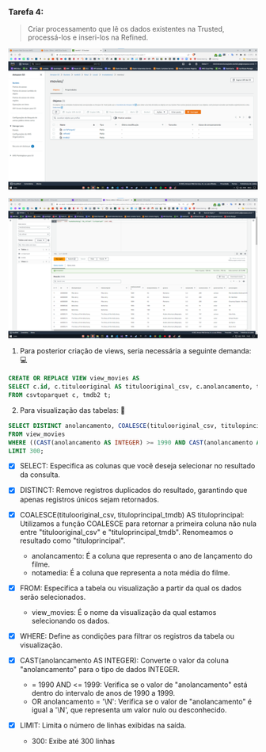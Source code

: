 ### Tarefa 4:

> Criar processamento que lê os dados existentes na Trusted, processá-los e inseri-los na Refined.

![Camada Refined](img/pastadoparquetrefined.png)

![Tables criadas](img/tabelasparquetrefinadas.png)

1. Para posterior criação de views, seria necessária a seguinte demanda: 💻

~~~sql
CREATE OR REPLACE VIEW view_movies AS
SELECT c.id, c.titulooriginal AS titulooriginal_csv, c.anolancamento, t.titulopincipal AS tituloprincipal_tmdb, t.notamedia
FROM csvtoparquet c, tmdb2 t;
~~~

2. Para visualização das tabelas: 🎥

~~~sql
SELECT DISTINCT anolancamento, COALESCE(titulooriginal_csv, titulopincipal_tmdb) AS tituloprincipal, notamedia
FROM view_movies
WHERE ((CAST(anolancamento AS INTEGER) >= 1990 AND CAST(anolancamento AS INTEGER) <= 1999) OR anolancamento = '\N')
LIMIT 300;
~~~

- [x] SELECT: Especifica as colunas que você deseja selecionar no resultado da consulta.

- [x] DISTINCT: Remove registros duplicados do resultado, garantindo que apenas registros únicos sejam retornados. 

- [x] COALESCE(titulooriginal_csv, tituloprincipal_tmdb) AS tituloprincipal: Utilizamos a função COALESCE para retornar a primeira coluna não nula entre "titulooriginal_csv" e "tituloprincipal_tmdb". Renomeamos o resultado como "tituloprincipal".

  * anolancamento: É a coluna que representa o ano de lançamento do filme.
  * notamedia: É a coluna que representa a nota média do filme.

- [x] FROM: Especifica a tabela ou visualização a partir da qual os dados serão selecionados.

  * view_movies: É o nome da visualização da qual estamos selecionando os dados.

- [x] WHERE: Define as condições para filtrar os registros da tabela ou visualização. 
- [x] CAST(anolancamento AS INTEGER): Converte o valor da coluna "anolancamento" para o tipo de dados INTEGER.

  * = 1990 AND <= 1999: Verifica se o valor de "anolancamento" está dentro do intervalo de anos de 1990 a 1999.
  * OR anolancamento = '\N': Verifica se o valor de "anolancamento" é igual a '\N', que representa um valor nulo ou desconhecido.

- [x] LIMIT: Limita o número de linhas exibidas na saída.

  * 300: Exibe até 300 linhas